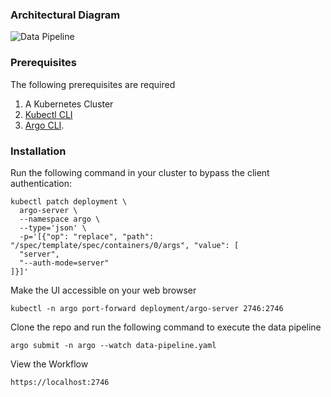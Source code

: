 
### Architectural Diagram

![Data Pipeline](https://i.imgur.com/cutWQI5.png)


### Prerequisites

The following prerequisites are required
1. A Kubernetes Cluster
2. [Kubectl CLI](https://kubernetes.io/docs/tasks/tools/)
3. [Argo CLI](https://github.com/argoproj/argo-workflows/releases/tag/v3.4.5).


### Installation
Run the following command in your cluster to bypass the client authentication:
```
kubectl patch deployment \
  argo-server \
  --namespace argo \
  --type='json' \
  -p='[{"op": "replace", "path": "/spec/template/spec/containers/0/args", "value": [
  "server",
  "--auth-mode=server"
]}]'
```

Make the UI accessible on your web browser

```
kubectl -n argo port-forward deployment/argo-server 2746:2746
```

Clone the repo and run the following command to execute the data pipeline

```
argo submit -n argo --watch data-pipeline.yaml
```

View the Workflow
```
https://localhost:2746
```